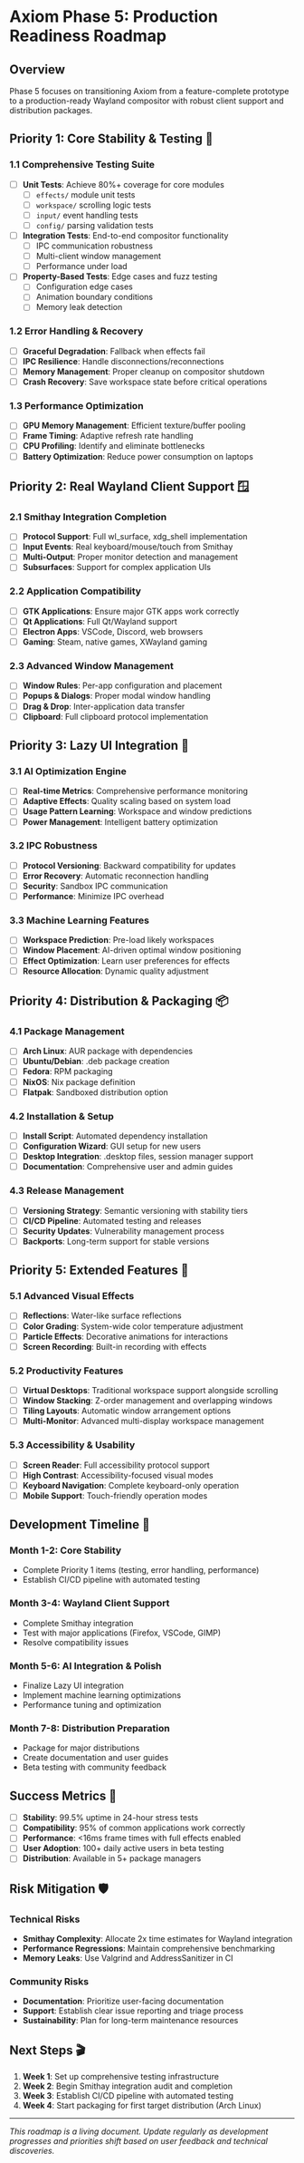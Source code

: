 # Axiom Phase 5: Production Readiness Roadmap

## Overview
Phase 5 focuses on transitioning Axiom from a feature-complete prototype to a production-ready Wayland compositor with robust client support and distribution packages.

## Priority 1: Core Stability & Testing 🧪

### 1.1 Comprehensive Testing Suite
- [ ] **Unit Tests**: Achieve 80%+ coverage for core modules
  - [ ] `effects/` module unit tests
  - [ ] `workspace/` scrolling logic tests  
  - [ ] `input/` event handling tests
  - [ ] `config/` parsing validation tests
- [ ] **Integration Tests**: End-to-end compositor functionality
  - [ ] IPC communication robustness
  - [ ] Multi-client window management
  - [ ] Performance under load
- [ ] **Property-Based Tests**: Edge cases and fuzz testing
  - [ ] Configuration edge cases
  - [ ] Animation boundary conditions
  - [ ] Memory leak detection

### 1.2 Error Handling & Recovery
- [ ] **Graceful Degradation**: Fallback when effects fail
- [ ] **IPC Resilience**: Handle disconnections/reconnections
- [ ] **Memory Management**: Proper cleanup on compositor shutdown
- [ ] **Crash Recovery**: Save workspace state before critical operations

### 1.3 Performance Optimization
- [ ] **GPU Memory Management**: Efficient texture/buffer pooling
- [ ] **Frame Timing**: Adaptive refresh rate handling
- [ ] **CPU Profiling**: Identify and eliminate bottlenecks
- [ ] **Battery Optimization**: Reduce power consumption on laptops

## Priority 2: Real Wayland Client Support 🪟

### 2.1 Smithay Integration Completion
- [ ] **Protocol Support**: Full wl_surface, xdg_shell implementation
- [ ] **Input Events**: Real keyboard/mouse/touch from Smithay
- [ ] **Multi-Output**: Proper monitor detection and management
- [ ] **Subsurfaces**: Support for complex application UIs

### 2.2 Application Compatibility
- [ ] **GTK Applications**: Ensure major GTK apps work correctly
- [ ] **Qt Applications**: Full Qt/Wayland support
- [ ] **Electron Apps**: VSCode, Discord, web browsers
- [ ] **Gaming**: Steam, native games, XWayland gaming

### 2.3 Advanced Window Management
- [ ] **Window Rules**: Per-app configuration and placement
- [ ] **Popups & Dialogs**: Proper modal window handling  
- [ ] **Drag & Drop**: Inter-application data transfer
- [ ] **Clipboard**: Full clipboard protocol implementation

## Priority 3: Lazy UI Integration 🤖

### 3.1 AI Optimization Engine
- [ ] **Real-time Metrics**: Comprehensive performance monitoring
- [ ] **Adaptive Effects**: Quality scaling based on system load
- [ ] **Usage Pattern Learning**: Workspace and window predictions
- [ ] **Power Management**: Intelligent battery optimization

### 3.2 IPC Robustness
- [ ] **Protocol Versioning**: Backward compatibility for updates
- [ ] **Error Recovery**: Automatic reconnection handling
- [ ] **Security**: Sandbox IPC communication
- [ ] **Performance**: Minimize IPC overhead

### 3.3 Machine Learning Features
- [ ] **Workspace Prediction**: Pre-load likely workspaces
- [ ] **Window Placement**: AI-driven optimal window positioning
- [ ] **Effect Optimization**: Learn user preferences for effects
- [ ] **Resource Allocation**: Dynamic quality adjustment

## Priority 4: Distribution & Packaging 📦

### 4.1 Package Management
- [ ] **Arch Linux**: AUR package with dependencies
- [ ] **Ubuntu/Debian**: .deb package creation
- [ ] **Fedora**: RPM packaging
- [ ] **NixOS**: Nix package definition
- [ ] **Flatpak**: Sandboxed distribution option

### 4.2 Installation & Setup
- [ ] **Install Script**: Automated dependency installation
- [ ] **Configuration Wizard**: GUI setup for new users
- [ ] **Desktop Integration**: .desktop files, session manager support
- [ ] **Documentation**: Comprehensive user and admin guides

### 4.3 Release Management
- [ ] **Versioning Strategy**: Semantic versioning with stability tiers
- [ ] **CI/CD Pipeline**: Automated testing and releases
- [ ] **Security Updates**: Vulnerability management process
- [ ] **Backports**: Long-term support for stable versions

## Priority 5: Extended Features 🚀

### 5.1 Advanced Visual Effects
- [ ] **Reflections**: Water-like surface reflections
- [ ] **Color Grading**: System-wide color temperature adjustment
- [ ] **Particle Effects**: Decorative animations for interactions
- [ ] **Screen Recording**: Built-in recording with effects

### 5.2 Productivity Features
- [ ] **Virtual Desktops**: Traditional workspace support alongside scrolling
- [ ] **Window Stacking**: Z-order management and overlapping windows
- [ ] **Tiling Layouts**: Automatic window arrangement options
- [ ] **Multi-Monitor**: Advanced multi-display workspace management

### 5.3 Accessibility & Usability
- [ ] **Screen Reader**: Full accessibility protocol support
- [ ] **High Contrast**: Accessibility-focused visual modes
- [ ] **Keyboard Navigation**: Complete keyboard-only operation
- [ ] **Mobile Support**: Touch-friendly operation modes

## Development Timeline 📅

### Month 1-2: Core Stability
- Complete Priority 1 items (testing, error handling, performance)
- Establish CI/CD pipeline with automated testing

### Month 3-4: Wayland Client Support  
- Complete Smithay integration
- Test with major applications (Firefox, VSCode, GIMP)
- Resolve compatibility issues

### Month 5-6: AI Integration & Polish
- Finalize Lazy UI integration
- Implement machine learning optimizations
- Performance tuning and optimization

### Month 7-8: Distribution Preparation
- Package for major distributions
- Create documentation and user guides
- Beta testing with community feedback

## Success Metrics 🎯

- [ ] **Stability**: 99.5% uptime in 24-hour stress tests
- [ ] **Compatibility**: 95% of common applications work correctly
- [ ] **Performance**: <16ms frame times with full effects enabled
- [ ] **User Adoption**: 100+ daily active users in beta testing
- [ ] **Distribution**: Available in 5+ package managers

## Risk Mitigation 🛡️

### Technical Risks
- **Smithay Complexity**: Allocate 2x time estimates for Wayland integration
- **Performance Regressions**: Maintain comprehensive benchmarking
- **Memory Leaks**: Use Valgrind and AddressSanitizer in CI

### Community Risks  
- **Documentation**: Prioritize user-facing documentation
- **Support**: Establish clear issue reporting and triage process
- **Sustainability**: Plan for long-term maintenance resources

## Next Steps 🎬

1. **Week 1**: Set up comprehensive testing infrastructure
2. **Week 2**: Begin Smithay integration audit and completion
3. **Week 3**: Establish CI/CD pipeline with automated testing
4. **Week 4**: Start packaging for first target distribution (Arch Linux)

---

*This roadmap is a living document. Update regularly as development progresses and priorities shift based on user feedback and technical discoveries.*
